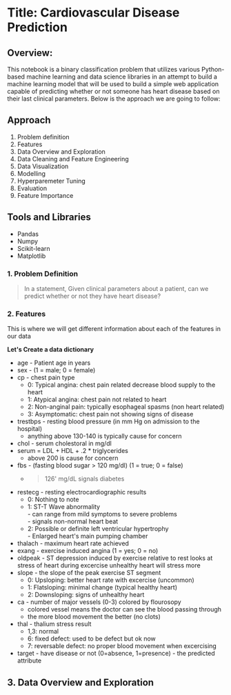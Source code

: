 # **Title:** Cardiovascular Disease Prediction

## **Overview:**
This notebook is a binary classification problem that utilizes various Python-based machine learning and data science libraries in an attempt to build a machine learning model that will be used to build a simple web application capable of predicting whether or not someone has heart disease based on their last clinical parameters. Below is the approach we are going to follow:

## Approach
1. Problem definition
2. Features
3. Data Overview and Exploration
4. Data Cleaning and Feature Engineering
5. Data Visualization
6. Modelling
7. Hyperparemeter Tuning
8. Evaluation
9. Feature Importance

## Tools and Libraries
- Pandas
- Numpy
- Scikit-learn
- Matplotlib


### 1. Problem Definition
>In a statement,
Given clinical parameters about a patient, can we predict whether or not they have heart disease?

### 2. Features
This is where we will get different information about each of the features in our data

**Let's Create a data dictionary**

- age - Patient age in years  <br/>
- sex - (1 = male; 0 = female) <br/>
- cp - chest pain type <br/>
   * 0: Typical angina: chest pain related decrease blood supply to the heart <br/>
   * 1: Atypical angina: chest pain not related to heart <br/>
   * 2: Non-anginal pain: typically esophageal spasms (non heart related) <br/>
   * 3: Asymptomatic: chest pain not showing signs of disease <br/>
- trestbps - resting blood pressure (in mm Hg on admission to the hospital) <br/> 
   * anything above 130-140 is typically cause for concern <br/>
- chol - serum cholestoral in mg/dl <br/>
- serum = LDL + HDL + .2 * triglycerides <br/>
   * above 200 is cause for concern <br/>
- fbs - (fasting blood sugar > 120 mg/dl) (1 = true; 0 = false) <br/>
   * >126' mg/dL signals diabetes <br/>
- restecg - resting electrocardiographic results <br/>
   - 0: Nothing to note <br/>
   - 1: ST-T Wave abnormality <br/>
         - can range from mild symptoms to severe problems <br/>
         - signals non-normal heart beat <br/>
   - 2: Possible or definite left ventricular hypertrophy <br/>
         - Enlarged heart's main pumping chamber <br/>
- thalach - maximum heart rate achieved <br/>
- exang - exercise induced angina (1 = yes; 0 = no) <br/>
- oldpeak - ST depression induced by exercise relative to rest looks at stress of heart during excercise unhealthy heart will stress more <br/>
- slope - the slope of the peak exercise ST segment <br/>
  * 0: Upsloping: better heart rate with excercise (uncommon) <br/>
  * 1: Flatsloping: minimal change (typical healthy heart) <br/>
  * 2: Downsloping: signs of unhealthy heart <br/>
- ca - number of major vessels (0-3) colored by flourosopy <br/>
  * colored vessel means the doctor can see the blood passing through <br/>
  * the more blood movement the better (no clots) <br/>
- thal - thalium stress result <br/>
  * 1,3: normal <br/>
  * 6: fixed defect: used to be defect but ok now <br/>
  * 7: reversable defect: no proper blood movement when excercising <br/>
- target - have disease or not (0=absence, 1=presence) - the predicted attribute <br/>

## 3. Data Overview and Exploration

